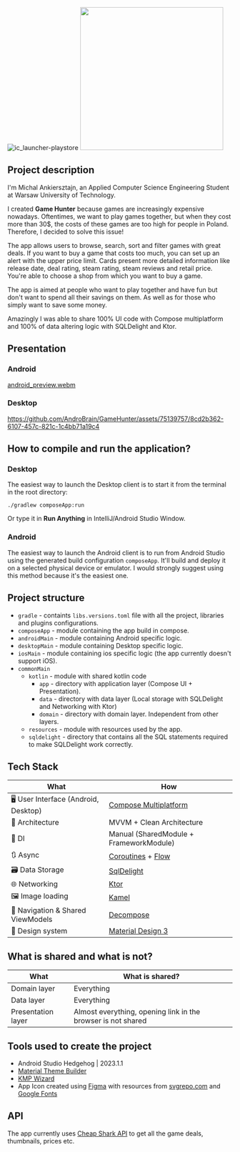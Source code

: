 ![ic_launcher-playstore](https://github.com/AndroBrain/GameHunter/assets/75139757/70bb6390-74ea-4fa1-a882-c03160e2b8f5)
<img src="https://github.com/AndroBrain/GameHunter/assets/75139757/70bb6390-74ea-4fa1-a882-c03160e2b8f5" width="320" height="320">

## Project description

I'm Michal Ankiersztajn, an Applied Computer Science Engineering Student at Warsaw University of Technology. 

I created **Game Hunter** because games are increasingly expensive nowadays. Oftentimes, we want to play games together, but when they cost more than 30$, the costs of these games are too high for people in Poland. Therefore, I decided to solve this issue!

The app allows users to browse, search, sort and filter games with great deals. If you want to buy a game that costs too much, you can set up an alert with the upper price limit. Cards present more detailed information like release date, deal rating, steam rating, steam reviews and retail price. You're able to choose a shop from which you want to buy a game.

The app is aimed at people who want to play together and have fun but don't want to spend all their savings on them. As well as for those who simply want to save some money.

Amazingly I was able to share 100% UI code with Compose multiplatform and 100% of data altering logic with SQLDelight and Ktor.

## Presentation

### Android

[android_preview.webm](https://github.com/AndroBrain/GameHunter/assets/75139757/9d9dea01-a993-4cc4-93cf-ad64e8298c7c)

### Desktop

https://github.com/AndroBrain/GameHunter/assets/75139757/8cd2b362-6107-457c-821c-1c4bb71a19c4

## How to compile and run the application?

### Desktop

The easiest way to launch the Desktop client is to start it from the terminal in the root directory:

`./gradlew composeApp:run`

Or type it in **Run Anything** in IntelliJ/Android Studio Window.

### Android

The easiest way to launch the Android client is to run from Android Studio using the generated build configuration `composeApp`. It'll build and deploy it on a selected physical device or emulator. I would strongly suggest using this method because it's the easiest one.

## Project structure

* `gradle` - containts `libs.versions.toml` file with all the project, libraries and plugins configurations.
* `composeApp` - module containing the app build in compose.
* `androidMain` - module containing Android specific logic.
* `desktopMain` - module containing Desktop specific logic.
* `iosMain` - module containing ios specific logic (the app currently doesn't support iOS).
* `commonMain`
    * `kotlin` - module with shared kotlin code
      * `app` - directory with application layer (Compose UI + Presentation).
      * `data` - directory with data layer (Local storage with SQLDelight and Networking with Ktor)
      * `domain` - directory with domain layer. Independent from other layers.
    * `resources` - module with resources used by the app.
    * `sqldelight` - directory that contains all the SQL statements required to make SQLDelight work correctly.


## Tech Stack

| What                                    | How                                                                                                                                                                             |
|-----------------------------------------|---------------------------------------------------------------------------------------------------------------------------------------------------------------------------------|
| 🖥️ User Interface (Android, Desktop)    | [Compose Multiplatform](https://www.jetbrains.com/lp/compose-multiplatform/)                                                                                                          |
| 🧩 Architecture                         | MVVM + Clean Architecture                                                                                                        |
| 💉 DI                                   | Manual (SharedModule + FrameworkModule)                                                                                                                                                 |
| 🔃 Async                                | [Coroutines](https://kotlinlang.org/docs/coroutines-overview.html) + [Flow](https://kotlinlang.org/docs/flow.html) | |
| 🗃️ Data Storage                         | [SqlDelight](https://github.com/cashapp/sqldelight) 
| 🌐 Networking                           | [Ktor](https://ktor.io/docs/getting-started-ktor-client.html)
| 🖼️ Image loading                        | [Kamel](https://github.com/Kamel-Media/Kamel)
| 🧭 Navigation & Shared ViewModels       | [Decompose](https://github.com/arkivanov/Decompose)
| 🎨 Design system                        | [Material Design 3](https://m3.material.io/)

## What is shared and what is not?
| What                                    | What is shared?                                                                                                                                                                            |
|-----------------------------------------|---------------------------------------------------------------------------------------------------------------------------------------------------------------------------------|
| Domain layer                            | Everything
| Data layer                              | Everything
| Presentation layer                      | Almost everything, opening link in the browser is not shared

## Tools used to create the project

* Android Studio Hedgehog | 2023.1.1
* [Material Theme Builder](https://material-foundation.github.io/material-theme-builder)
* [KMP Wizard](https://kmp.jetbrains.com/)
* App Icon created using [Figma](https://www.figma.com/) with resources from [svgrepo.com](svgrepo.com) and [Google Fonts](https://fonts.google.com/icons)

## API

The app currently uses [Cheap Shark API](https://apidocs.cheapshark.com/#a2620d3f-683e-0396-61e7-3fe4d30ea376) to get all the game deals, thumbnails, prices etc.

## 
